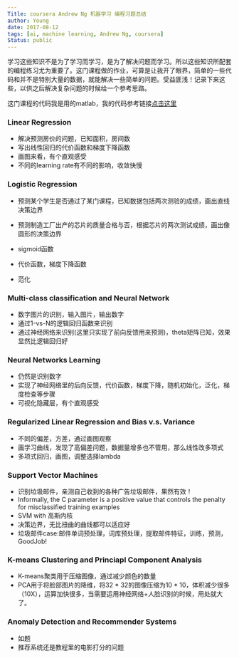 ```yaml
---
Title: coursera Andrew Ng 机器学习 编程习题总结
author: Young
date: 2017-08-12
tags: [ai, machine learning, Andrew Ng, coursera]
Status: public
---
```

学习这些知识不是为了学习而学习，是为了解决问题而学习。所以这些知识所配套的编程练习尤为重要了。这门课程做的作业，可算是让我开了眼界，简单的一些代码和并不是特别大量的数据，就能解决一些简单的问题。受益匪浅！记录下来这些，以供之后解决复杂问题的时候给一个参考思路。

这门课程的代码我是用的matlab，我的代码参考链接[点击这里](https://github.com/yyq/coursera-machine-learning)

### Linear Regression

* 解决预测房价的问题，已知面积，房间数
* 写出线性回归的代价函数和梯度下降函数
* 画图来看，有个直观感受
* 不同的learning rate有不同的影响，收敛快慢

### Logistic Regression

* 预测某个学生是否通过了某门课程，已知数据包括两次测验的成绩，画出直线决策边界
* 预测制造工厂出产的芯片的质量合格与否，根据芯片的两次测试成绩，画出像圆形的决策边界

* sigmoid函数
* 代价函数，梯度下降函数
* 范化

### Multi-class classification and Neural Network

* 数字图片的识别，输入图片，输出数字
* 通过1-vs-N的逻辑回归函数来识别
* 通过神经网络来识别(这里只实现了前向反馈用来预测)，theta矩阵已知，效果显然比逻辑回归好


### Neural Networks Learning

* 仍然是识别数字
* 实现了神经网络里的后向反馈，代价函数，梯度下降，随机初始化，泛化，梯度检查等步骤
* 可视化隐藏层，有个直观感受

### Regularized Linear Regression and Bias v.s. Variance

* 不同的偏差，方差，通过画图观察
* 画学习曲线，发现了高偏差问题，数据量增多也不管用，那么线性改多项式
* 多项式回归，画图，调整选择lambda

### Support Vector Machines

* 识别垃圾邮件，亲测自己收到的各种广告垃圾邮件，果然有效！
* Informally, the C parameter is a positive value that controls the penalty for misclassified training examples
* SVM with 高斯内核
* 决策边界，无比扭曲的曲线都可以适应好
* 垃圾邮件case:邮件单词预处理，词库预处理，提取邮件特征，训练，预测，GoodJob!

### K-means Clustering and Princiapl Component Analysis

* K-means聚类用于压缩图像，通过减少颜色的数量
* PCA用于将脸部图片的降维，将32 * 32的图像压缩为10 * 10，体积减少很多（10X），运算加快很多，当需要运用神经网络+人脸识别的时候，用处就大了。

### Anomaly Detection and Recommender Systems

* 如题
* 推荐系统还是教程里的电影打分的问题